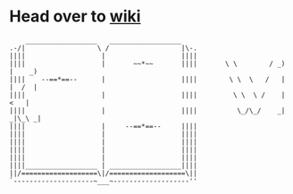 # Head over to [wiki](https://github.com/gachikuku/portswigger/wiki)
```
    __________________   __________________
.-/|                  \ /                  |\-.
||||                   |                   ||||
||||                   |       ~~*~~       ||||       \ \        / _)  |    _) 
||||    --==*==--      |                   ||||        \ \  \   /   |  |  /  | 
||||                   |                   ||||         \ \  \ /    |    <   | 
||||                   |                   ||||          \_/\_/    _| _|\_\ _| 
||||                   |     --==*==--     ||||
||||                   |                   ||||
||||                   |                   ||||
||||                   |                   ||||
||||                   |                   ||||
||||__________________ | __________________||||
||/===================\|/===================\||
`--------------------~___~-------------------''
```
<!-- https://patorjk.com/software/taag/#p=display&f=Shadow&t=Wiki  -->
<!-- https://www.asciiart.eu/books/books  -->
